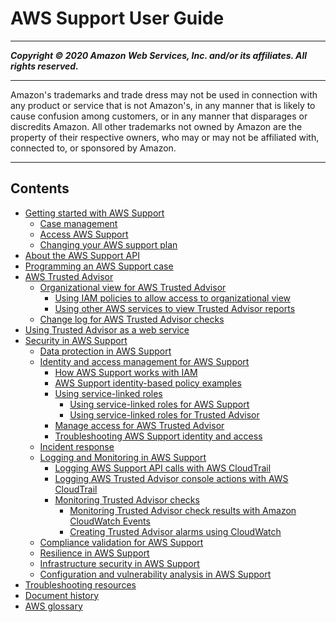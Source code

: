 # AWS Support User Guide

-----
*****Copyright &copy; 2020 Amazon Web Services, Inc. and/or its affiliates. All rights reserved.*****

-----
Amazon's trademarks and trade dress may not be used in 
     connection with any product or service that is not Amazon's, 
     in any manner that is likely to cause confusion among customers, 
     or in any manner that disparages or discredits Amazon. All other 
     trademarks not owned by Amazon are the property of their respective
     owners, who may or may not be affiliated with, connected to, or 
     sponsored by Amazon.

-----
## Contents
+ [Getting started with AWS Support](getting-started.md)
   + [Case management](case-management.md)
   + [Access AWS Support](accessing-support.md)
   + [Changing your AWS support plan](changing-support-plans.md)
+ [About the AWS Support API](Welcome.md)
+ [Programming an AWS Support case](Case_Life_Cycle.md)
+ [AWS Trusted Advisor](trusted-advisor.md)
   + [Organizational view for AWS Trusted Advisor](organizational-view.md)
      + [Using IAM policies to allow access to organizational view](organizational-view-iam-policies.md)
      + [Using other AWS services to view Trusted Advisor reports](use-other-aws-services-with-trusted-advisor-reports.md)
   + [Change log for AWS Trusted Advisor checks](aws-trusted-advisor-change-log.md)
+ [Using Trusted Advisor as a web service](trustedadvisor.md)
+ [Security in AWS Support](security.md)
   + [Data protection in AWS Support](data-protection.md)
   + [Identity and access management for AWS Support](security-iam.md)
      + [How AWS Support works with IAM](security_iam_service-with-iam.md)
      + [AWS Support identity-based policy examples](security_iam_id-based-policy-examples.md)
      + [Using service-linked roles](using-service-linked-roles-intro.md)
         + [Using service-linked roles for AWS Support](using-service-linked-roles-sup.md)
         + [Using service-linked roles for Trusted Advisor](using-service-linked-roles-ta.md)
      + [Manage access for AWS Trusted Advisor](security-trusted-advisor.md)
      + [Troubleshooting AWS Support identity and access](security_iam_troubleshoot.md)
   + [Incident response](incident-response.md)
   + [Logging and Monitoring in AWS Support](monitoring-overview.md)
      + [Logging AWS Support API calls with AWS CloudTrail](logging-using-cloudtrail.md)
      + [Logging AWS Trusted Advisor console actions with AWS CloudTrail](logging-using-cloudtrail-for-aws-trusted-advisor.md)
      + [Monitoring Trusted Advisor checks](cloudwatch-ta.md)
         + [Monitoring Trusted Advisor check results with Amazon CloudWatch Events](cloudwatch-events-ta.md)
         + [Creating Trusted Advisor alarms using CloudWatch](cloudwatch-metrics-ta.md)
   + [Compliance validation for AWS Support](support-compliance.md)
   + [Resilience in AWS Support](disaster-recovery-resiliency.md)
   + [Infrastructure security in AWS Support](infrastructure-security.md)
   + [Configuration and vulnerability analysis in AWS Support](vulnerability-analysis-and-management.md)
+ [Troubleshooting resources](troubleshooting.md)
+ [Document history](History.md)
+ [AWS glossary](glossary.md)